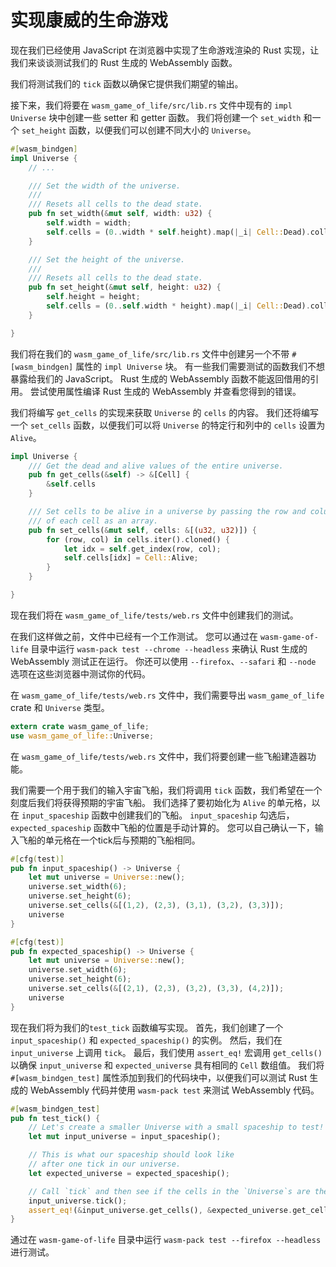 # 实现康威的生命游戏

现在我们已经使用 JavaScript 在浏览器中实现了生命游戏渲染的 Rust 实现，让我们来谈谈测试我们的 Rust 生成的 WebAssembly 函数。

我们将测试我们的 `tick` 函数以确保它提供我们期望的输出。

接下来，我们将要在 `wasm_game_of_life/src/lib.rs` 文件中现有的 `impl Universe` 块中创建一些 setter 和 getter 函数。 我们将创建一个 `set_width` 和一个 `set_height` 函数，以便我们可以创建不同大小的 `Universe`。 

```rust
#[wasm_bindgen]
impl Universe { 
    // ...

    /// Set the width of the universe.
    ///
    /// Resets all cells to the dead state.
    pub fn set_width(&mut self, width: u32) {
        self.width = width;
        self.cells = (0..width * self.height).map(|_i| Cell::Dead).collect();
    }

    /// Set the height of the universe.
    ///
    /// Resets all cells to the dead state.
    pub fn set_height(&mut self, height: u32) {
        self.height = height;
        self.cells = (0..self.width * height).map(|_i| Cell::Dead).collect();
    }

}
```

我们将在我们的 `wasm_game_of_life/src/lib.rs` 文件中创建另一个不带 `#[wasm_bindgen]` 属性的 `impl Universe` 块。 有一些我们需要测试的函数我们不想暴露给我们的 JavaScript。 Rust 生成的 WebAssembly 函数不能返回借用的引用。 尝试使用属性编译 Rust 生成的 WebAssembly 并查看您得到的错误。

我们将编写 `get_cells` 的实现来获取 `Universe` 的 `cells` 的内容。 我们还将编写一个 `set_cells` 函数，以便我们可以将 `Universe` 的特定行和列中的 `cells` 设置为 `Alive`。

```rust
impl Universe {
    /// Get the dead and alive values of the entire universe.
    pub fn get_cells(&self) -> &[Cell] {
        &self.cells
    }

    /// Set cells to be alive in a universe by passing the row and column
    /// of each cell as an array.
    pub fn set_cells(&mut self, cells: &[(u32, u32)]) {
        for (row, col) in cells.iter().cloned() {
            let idx = self.get_index(row, col);
            self.cells[idx] = Cell::Alive;
        }
    }

}
```

现在我们将在 `wasm_game_of_life/tests/web.rs` 文件中创建我们的测试。

在我们这样做之前，文件中已经有一个工作测试。 您可以通过在 `wasm-game-of-life` 目录中运行 `wasm-pack test --chrome --headless` 来确认 Rust 生成的 WebAssembly 测试正在运行。 你还可以使用 `--firefox`、`--safari` 和 `--node` 选项在这些浏览器中测试你的代码。

在 `wasm_game_of_life/tests/web.rs` 文件中，我们需要导出 `wasm_game_of_life` crate 和 `Universe` 类型。

```rust
extern crate wasm_game_of_life;
use wasm_game_of_life::Universe;
```

在 `wasm_game_of_life/tests/web.rs` 文件中，我们将要创建一些飞船建造器功能。

我们需要一个用于我们的输入宇宙飞船，我们将调用 `tick` 函数，我们希望在一个刻度后我们将获得预期的宇宙飞船。 我们选择了要初始化为 `Alive` 的单元格，以在 `input_spaceship` 函数中创建我们的飞船。 `input_spaceship` 勾选后，`expected_spaceship` 函数中飞船的位置是手动计算的。 您可以自己确认一下，输入飞船的单元格在一个tick后与预期的飞船相同。

```rust
#[cfg(test)]
pub fn input_spaceship() -> Universe {
    let mut universe = Universe::new();
    universe.set_width(6);
    universe.set_height(6);
    universe.set_cells(&[(1,2), (2,3), (3,1), (3,2), (3,3)]);
    universe
}

#[cfg(test)]
pub fn expected_spaceship() -> Universe {
    let mut universe = Universe::new();
    universe.set_width(6);
    universe.set_height(6);
    universe.set_cells(&[(2,1), (2,3), (3,2), (3,3), (4,2)]);
    universe
}
```

现在我们将为我们的`test_tick` 函数编写实现。 首先，我们创建了一个 `input_spaceship()` 和 `expected_spaceship()` 的实例。 然后，我们在 `input_universe` 上调用 `tick`。 最后，我们使用 `assert_eq!` 宏调用 `get_cells()` 以确保 `input_universe` 和 `expected_universe` 具有相同的 `Cell` 数组值。 我们将 `#[wasm_bindgen_test]` 属性添加到我们的代码块中，以便我们可以测试 Rust 生成的 WebAssembly 代码并使用 `wasm-pack test` 来测试 WebAssembly 代码。

```rust
#[wasm_bindgen_test]
pub fn test_tick() {
    // Let's create a smaller Universe with a small spaceship to test!
    let mut input_universe = input_spaceship();

    // This is what our spaceship should look like
    // after one tick in our universe.
    let expected_universe = expected_spaceship();

    // Call `tick` and then see if the cells in the `Universe`s are the same.
    input_universe.tick();
    assert_eq!(&input_universe.get_cells(), &expected_universe.get_cells());
}
```
通过在 `wasm-game-of-life` 目录中运行 `wasm-pack test --firefox --headless` 进行测试。 

